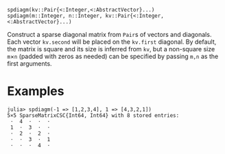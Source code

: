 ```
spdiagm(kv::Pair{<:Integer,<:AbstractVector}...)
spdiagm(m::Integer, n::Integer, kv::Pair{<:Integer,<:AbstractVector}...)
```

Construct a sparse diagonal matrix from `Pair`s of vectors and diagonals. Each vector `kv.second` will be placed on the `kv.first` diagonal.  By default, the matrix is square and its size is inferred from `kv`, but a non-square size `m`×`n` (padded with zeros as needed) can be specified by passing `m,n` as the first arguments.

# Examples

```jldoctest
julia> spdiagm(-1 => [1,2,3,4], 1 => [4,3,2,1])
5×5 SparseMatrixCSC{Int64, Int64} with 8 stored entries:
 ⋅  4  ⋅  ⋅  ⋅
 1  ⋅  3  ⋅  ⋅
 ⋅  2  ⋅  2  ⋅
 ⋅  ⋅  3  ⋅  1
 ⋅  ⋅  ⋅  4  ⋅
```
